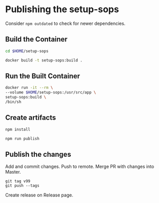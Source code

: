 # Publishing the setup-sops

Consider `npm outdated` to check for newer dependencies.

## Build the Container

```bash
cd $HOME/setup-sops
```

```bash
docker build -t setup-sops:build .
```

## Run the Built Container

```bash
docker run -it --rm \
--volume $HOME/setup-sops:/usr/src/app \
setup-sops:build \
/bin/sh
```
## Create artifacts

```bash
npm install
```

```bash
npm run publish
```

## Publish the changes

Add and commit changes.
Push to remote.
Merge PR with changes into Master.

```
git tag v99
git push --tags
```

Create release on Release page.